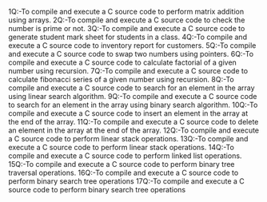 1Q:-To compile and execute a C source code to perform matrix addition using arrays.
2Q:-To compile and execute a C source code to check the number is prime or not.
3Q:-To compile and execute a C source code to  generate student mark sheet for students in a class.
4Q:-To compile and execute a C source code to  inventory report for customers.
5Q:-To compile and execute a C source code to  swap two numbers using pointers.
6Q:-To compile and execute a C source code to calculate factorial of a given number using recursion.
7Q:-To compile and execute a C source code to calculate fibonacci series of a given number using recursion. 
8Q:-To compile and execute a C source code to search for an element in the array using linear search algorithm. 
9Q:-To compile and execute a C source code to search for an element in the array using binary search algorithm.
10Q:-To compile and execute a C source code to insert an element in the array at the end of the array.
11Q:-To compile and execute a C source code to delete an element in the array at the end of the array.
12Q:-To compile and execute a C  source code to perform linear stack operations. 
13Q:-To compile and execute a C  source code to perform linear stack operations. 
14Q:-To compile and execute a C  source code to perform linked list operations. 
15Q:-To compile and execute a C  source code to perform binary tree traversal operations. 
16Q:-To compile and execute a C  source code to perform binary search tree operations
17Q:-To compile and execute a C  source code to perform binary search tree operations
